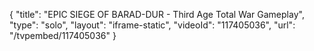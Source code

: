 {
    "title": "EPIC SIEGE OF BARAD-DUR - Third Age Total War Gameplay",
    "type": "solo",
    "layout": "iframe-static",
    "videoId": "117405036",
    "url": "\/tvpembed\/117405036"
}